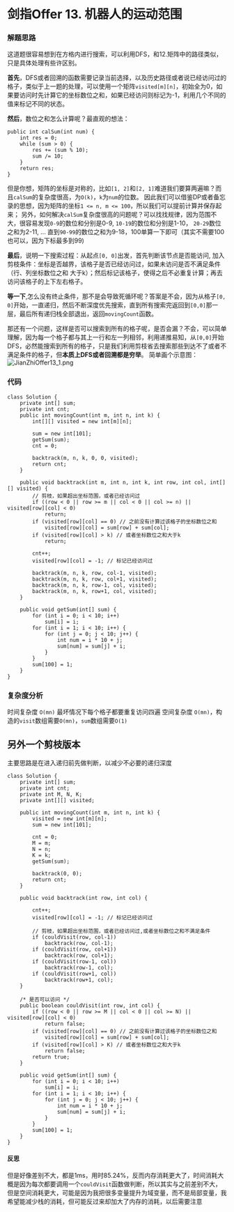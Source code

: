 # 剑指Offer 13. 机器人的运动范围

### 解题思路

这道题很容易想到在方格内进行搜索，可以利用DFS，和12.矩阵中的路径类似，只是具体处理有些许区别。

**首先**，DFS或者回溯的函数需要记录当前选择，以及历史路径或者说已经访问过的格子，类似于上一题的处理，可以使用一个矩阵`visited[m][n]`，初始全为0，如果要访问时先计算它的坐标数位之和，如果已经访问则标记为-1，利用几个不同的值来标记不同的状态。

**然后**，数位之和怎么计算呢？最直观的想法：

```
public int calSum(int num) {
    int res = 0;
    while (sum > 0) {
        res += (sum % 10);
        sum /= 10;
    }
    return res;
}
```

但是你想，矩阵的坐标是对称的，比如`[1, 2]`和`[2, 1]`难道我们要算两遍嘛？而且`calSum`的复杂度很高，为`O(k)`，`k`为`num`的位数。
因此我们可以借鉴DP或者备忘录的思想，因为矩阵的坐标`1 <= n, m <= 100`，所以我们可以提前计算并保存起来；
另外，如何解决`calSum`复杂度很高的问题呢？可以找找规律，因为范围不大，很容易发现`0-9`的数位和分别是0-9, `10-19`的数位和分别是1-10， `20-29`数位之和为2-11, ... 直到`90-99`的数位之和为9-18，100单算一下即可（其实不需要100也可以，因为下标最多到99)

**最后**，说明一下搜索过程：从起点`[0, 0]`出发，首先判断该节点是否能访问, 加入剪枝条件：坐标是否越界，该格子是否已经访问过，如果未访问是否不满足条件（行、列坐标数位之和 大于k）；然后标记该格子，使得之后不必重复计算；再去访问该格子的上下左右格子。

**等一下**,怎么没有终止条件，那不是会导致死循环呢？答案是不会，因为从格子`[0, 0]`开始，一直递归，然后不断深度优先搜索，直到所有搜索完返回到`[0,0]`那一层，最后所有递归栈全部退出，返回`movingCount`函数。

那还有一个问题，这样是否可以搜索到所有的格子呢，是否会漏？不会，可以简单理解，因为每一个格子都与其上一行和左一列相邻，利用递推易知，从`[0,0]`开始DFS，必然能搜索到所有的格子，只是我们利用剪枝省去搜索那些到达不了或者不满足条件的格子，但**本质上DFS或者回溯都是穷举**。
简单画个示意图：
![JianZhiOffer13_1.png](https://pic.leetcode-cn.com/1615866088-tUEthD-JianZhiOffer13_1.png)

### 代码

```
class Solution {
    private int[] sum;
    private int cnt;
    public int movingCount(int m, int n, int k) {
        int[][] visited = new int[m][n];

        sum = new int[101];
        getSum(sum);
        cnt = 0;

        backtrack(m, n, k, 0, 0, visited);
        return cnt;
    }

    public void backtrack(int m, int n, int k, int row, int col, int[][] visited) {
        // 剪枝，如果超出坐标范围，或者已经访问过
        if ((row < 0 || row >= m || col < 0 || col >= n) || visited[row][col] < 0)
            return;
        if (visited[row][col] == 0) // 之前没有计算过该格子的坐标数位之和
            visited[row][col] = sum[row] + sum[col]; 
        if (visited[row][col] > k) // 或者坐标数位之和大于k
            return;

        cnt++;
        visited[row][col] = -1; // 标记已经访问过

        backtrack(m, n, k, row, col-1, visited);
        backtrack(m, n, k, row, col+1, visited);
        backtrack(m, n, k, row-1, col, visited);
        backtrack(m, n, k, row+1, col, visited); 
    }

    public void getSum(int[] sum) {
        for (int i = 0; i < 10; i++)
            sum[i] = i;
        for (int i = 1; i < 10; i++) {
            for (int j = 0; j < 10; j++) {
                int num = i * 10 + j;
                sum[num] = sum[j] + i;
            }
        }
        sum[100] = 1;
    }
}
```

### 复杂度分析

时间复杂度 `O(mn)` 最坏情况下每个格子都要重复访问四遍
空间复杂度 `O(mn)`，构造的`visit`数组需要`O(mn)`，`sum`数组需要`O(1)`

## 另外一个剪枝版本

主要思路是在进入递归前先做判断，以减少不必要的递归深度

```
class Solution {
    private int[] sum;
    private int cnt;
    private int M, N, K;
    private int[][] visited;

    public int movingCount(int m, int n, int k) {
        visited = new int[m][n];
        sum = new int[101];
        
        cnt = 0;
        M = m;
        N = n;
        K = k;
        getSum(sum);

        backtrack(0, 0);
        return cnt;
    }

    public void backtrack(int row, int col) {
        
        cnt++;
        visited[row][col] = -1; // 标记已经访问过

        // 剪枝，如果超出坐标范围，或者已经访问过,或者坐标数位之和不满足条件
        if (couldVisit(row, col-1))
            backtrack(row, col-1);
        if (couldVisit(row, col+1))
            backtrack(row, col+1);
        if (couldVisit(row-1, col))
            backtrack(row-1, col);
        if (couldVisit(row+1, col))
            backtrack(row+1, col); 
    }

    /* 是否可以访问 */
    public boolean couldVisit(int row, int col) {
        if ((row < 0 || row >= M || col < 0 || col >= N) || visited[row][col] < 0)
            return false;
        if (visited[row][col] == 0) // 之前没有计算过该格子的坐标数位之和
            visited[row][col] = sum[row] + sum[col]; 
        if (visited[row][col] > K) // 或者坐标数位之和大于k
            return false;
        return true;
    }

    public void getSum(int[] sum) {
        for (int i = 0; i < 10; i++)
            sum[i] = i;
        for (int i = 1; i < 10; i++) {
            for (int j = 0; j < 10; j++) {
                int num = i * 10 + j;
                sum[num] = sum[j] + i;
            }
        }
        sum[100] = 1;
    }
}
```

#### 反思

但是好像差别不大，都是1ms，用时85.24%，反而内存消耗更大了，时间消耗大概是因为每次都要调用一个`couldVisit`函数做判断，所以其实与之前差别不大，但是空间消耗更大，可能是因为我把很多变量提升为域变量，而不是局部变量，我希望能减少栈的消耗，但可能反过来却加大了内存的消耗，以后需要注意